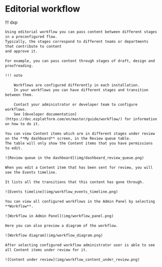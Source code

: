 # Editorial workflow

!!! dxp

    Using editorial workflow you can pass content between different stages in a preconfigured flow.
    Typically, the stages correspond to different teams or departments that contribute to content
    and approve it.

    For example, you can pass content through stages of draft, design and proofreading.

    !!! note

        Workflows are configured differently in each installation.
        In your workflows you can have different stages and transition between them.

        Contact your administrator or developer team to configure workflows.
        See [developer documentation](https://doc.ezplatform.com/en/master/guide/workflow/) for information on how to do it.

    You can view Content items which are in different stages under review on the **My dashboard** screen, in the Review queue table.
    The table will only show the Content items that you have permissions to edit.

    ![Review queue in the dashboard](img/dashboard_review_queue.png)

    When you edit a Content item that has been sent for review, you will see the Events timeline.

    It lists all the transitions that this content has gone through.

    ![Events timeline](img/workflow_events_timeline.png)

    You can view all configured workflows in the Admin Panel by selecting **Workflow**.

    ![Workflow in Admin Panel](img/workflow_panel.png)

    Here you can also preview a diagram of the workflow.

    ![Workflow diagram](img/workflow_diagram.png)

    After selecting configured workflow administrator user is able to see all Content items under review for it.

    ![Content under review](img/workflow_content_under_review.png)
